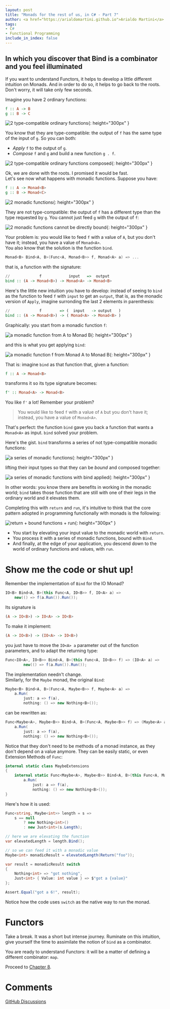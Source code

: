 ```yaml
---
layout: post
title: "Monads for the rest of us, in C# - Part 7"
author: <a href="https://arialdomartini.github.io">Arialdo Martini</a>
tags:
- C#
- Functional Programming
include_in_index: false
---
```

## In which you discover that Bind is a combinator<br/> and you feel illuminated

If you want to understand Functors, it helps to develop a little different intuition on Monads. And in order to do so, it helps to go back to the roots. Don't worry, it will take only few seconds.

Imagine you have 2 ordinary functions:

```haskell
f :: A -> B
g :: B -> C
```

![2 type-compatible ordinary functions](static/img/monads-for-the-rest-of-us/ordinary-functions-2-functions.png){: height="300px" }

You know that they are type-compatible: the output of `f` has the same type of the input of `g`. So you can both:

* *Apply* `f` to the output of `g`.
* *Compose* `f` and `g` and build a new function `g . f`.

![2 type-compatible ordinary functions composed](static/img/monads-for-the-rest-of-us/ordinary-functions-2-functions-composed.png){: height="300px" }

Ok, we are done with the roots. I promised it would be fast.  
Let's see now what happens with monadic functions. Suppose you have:

```haskell
f :: A -> Monad<B>
g :: B -> Monad<C>
```

![2 monadic functions](static/img/monads-for-the-rest-of-us/monadic-functions-2-functions.png){: height="300px" }

They are not type-compatible: the output of `f` has a different type than the type requested by `g`. You cannot just feed `g` with the output of `f`:

![2 monadic functions cannot be directly bound](static/img/monads-for-the-rest-of-us/monadic-functions-2-functions-cannot-be-bound.png){: height="300px" }

Your problem is: you would like to feed `f` with a value of `A`, but you don't have it; instead, you have a value of `Monad<A>`.  
You also know that the solution is the function `bind`.

```csharp
Monad<B> Bind<A, B>(Func<A, Monad<B>> f, Monad<A> a) => ...
```

that is, a function with the signature:

```haskell
//             f            input   =>  output
bind :: (A -> Monad<B>) -> Monad<A> -> Monad<B>
```

Here's the little new intuition you have to develop: instead of seeing to `bind` as the function to feed `f` with `input` to get an `output`, that is, as the monadic version of `Apply`, imagine surronding the last 2 elements in parenthesis:


```haskell
//             f        => (  input   -> output   )
bind :: (A -> Monad<B>) -> ( Monad<A> -> Monad<B> )
```


Graphically: you start from a monadic function `f`:

![a monadic function from A to Monad B](static/img/monads-for-the-rest-of-us/monadic-functions-before-bind.png){: height="300px" }

and this is what you get applying `bind`:

![a monadic function f from Monad A to Monad B](static/img/monads-for-the-rest-of-us/monadic-functions-after-bind.png){: height="300px" }


That is: imagine `bind` as that function that, given a function:

```haskell
f :: A -> Monad<B>
```

transforms it so its type signature becomes:

```haskell
f' :: Monad<A> -> Monad<B>
```

You like `f'` a lot! Remember your problem?

> You would like to feed `f` with a value of `A` but you don't have it;   
> instead, you have a value of `Monad<A>`.

That's perfect: the function `bind` gave you back a function that wants a `Monad<A>` as input. `bind` solved your problem.

Here's the gist. `bind` transforms a series of not type-compatible monadic functions:

![a series of monadic functions](static/img/monads-for-the-rest-of-us/monadic-functions-series-of-functions.png){: height="300px" }

lifting their input types so that they can be *bound* and composed together:

![a series of monadic functions with bind applied](static/img/monads-for-the-rest-of-us/monadic-functions-series-of-bound-functions.png){: height="300px" }

In other words: you know there are benefits in working in the monadic world; `bind` takes those function that are still with one of their legs in the ordinary world and it elevates them.

Completing this with `return` and `run`, it's intuitive to think that the core pattern adopted in programming functionally with monads is the following:

![return + bound functions + run](static/img/monads-for-the-rest-of-us/functional-programming-with-monads.png){: height="300px" }

* You start by elevating your input value to the monadic world with `return`.
* You process it with a series of monadic functions, bound with `Bind`.
* And finally, at the edge of your application, you descend down to the world of ordinary functions and values, with `run`.

# Show me the code or shut up!
Remember the implementation of `Bind` for the IO Monad?

```csharp
IO<B> Bind<A, B>(this Func<A, IO<B>> f, IO<A> a) => 
    new(() => f(a.Run()).Run());
```

Its signature is

```haskell
(A -> IO<B>) -> IO<A> -> IO<B>
```

To make it implement:

```haskell
(A -> IO<B>) -> (IO<A> -> IO<B>)
```

you just have to move the `IO<A> a` parameter out of the function parameters, and to adapt the returning type:

```csharp
Func<IO<A>, IO<B>> Bind<A, B>(this Func<A, IO<B>> f) => (IO<A> a) =>
        new(() => f(a.Run()).Run());
```
The implementation needn't change.  
Similarly, for the `Maybe` monad, the original `Bind`:

```csharp
Maybe<B> Bind<A, B>(Func<A, Maybe<B>> f, Maybe<A> a) =>
    a.Run(
        just: a => f(a),
        nothing: () => new Nothing<B>());
```

can be rewritten as:

```csharp
Func<Maybe<A>, Maybe<B>> Bind<A, B>(Func<A, Maybe<B>> f) => (Maybe<A> a) =>
    a.Run(
        just: a => f(a),
        nothing: () => new Nothing<B>());
```

Notice that they don't need to be methods of a monad instance, as they don't depend on a value anymore. They can be easily static, or even Extension Methods of `Func`:

```csharp
internal static class MaybeExtensions
{
    internal static Func<Maybe<A>, Maybe<B>> Bind<A, B>(this Func<A, Maybe<B>> f) => (Maybe<A> a) =>
        a.Run(
            just: a => f(a),
            nothing: () => new Nothing<B>());
}
```

Here's how it is used:

```csharp
Func<string, Maybe<int>> length = s =>
    s == null
        ? new Nothing<int>()
        : new Just<int>(s.Length);

// here we are elevating the function
var elevatedLength = length.Bind();

// so we can feed it with a monadic value
Maybe<int> monadicResult = elevatedLength(Return("foo"));

var result = monadicResult switch
{
    Nothing<int> => "got nothing",
    Just<int> { Value: int value } => $"got a {value}"
};

Assert.Equal("got a 6!", result);
```

Notice how the code uses `switch` as the native way to run the monad.

# Functors
Take a break. It was a short but intense journey. Ruminate on this intuition, give yourself the time to assimilate the notion of `bind` as a combinator.

You are ready to understand Functors: it will be a matter of defining a different combinator: `map`.

Proceed to [Chapter 8](monads-for-the-rest-of-us-8).


# Comments
[GitHub Discussions](https://github.com/arialdomartini/arialdomartini.github.io/discussions/26)
